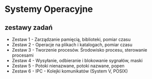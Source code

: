 # Systemy Operacyjne
## zestawy zadań
- Zestaw 1 - Zarządzanie pamięcią, biblioteki, pomiar czasu
- Zestaw 2 - Operacje na plikach i katalogach, pomiar czasu
- Zestaw 3 - Tworzenie procesów. Środowisko procesu, sterowanie procesami
- Zestaw 4 - Wysyłanie, odbieranie i blokowanie sygnałów, maski
- Zestaw 5 - Potoki nienazwane, potoki nazwane, popen
- Zestaw 6 - IPC - Kolejki komunikatów (System V, POSIX)
